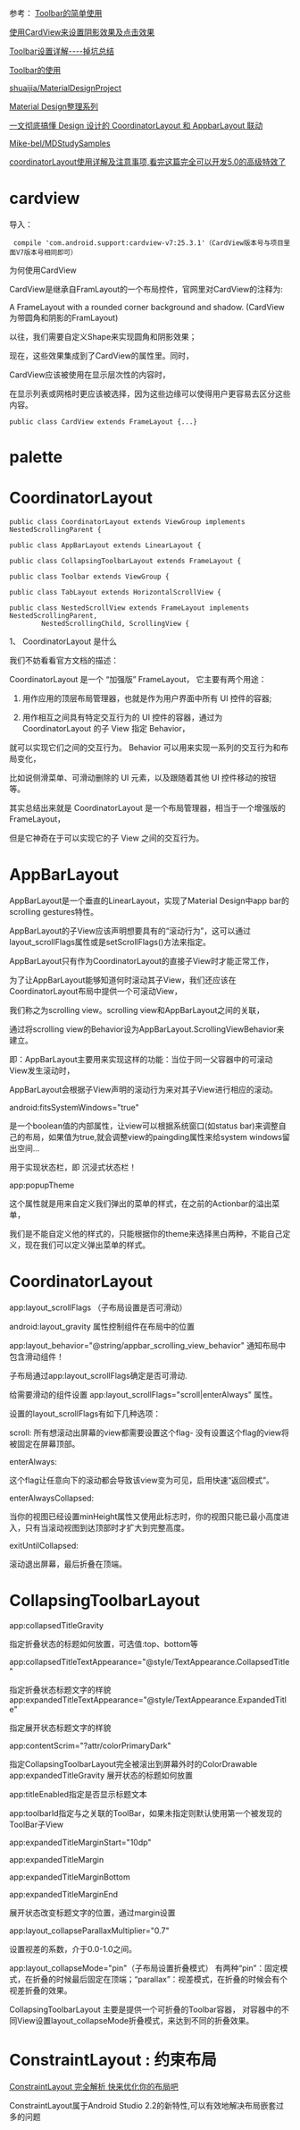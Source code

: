 

参考：
[Toolbar的简单使用](https://blog.csdn.net/monalisatearr/article/details/78415585)

[使用CardView来设置阴影效果及点击效果](https://www.jianshu.com/p/9dd4db80d37a)

[Toolbar设置详解----掉坑总结](https://www.jianshu.com/p/7b5c99e1cfa3)

[Toolbar的使用](https://github.com/wangli135/BlogDemo/blob/master/toolbardemo/src/main/java/com/xks/toolbardemo/MainActivity.java)

[shuaijia/MaterialDesignProject](https://github.com/shuaijia/MaterialDesignProject/blob/master/app/build.gradle)

[Material Design整理系列](https://blog.csdn.net/jiashuai94/article/category/7141898)

[一文彻底搞懂 Design 设计的 CoordinatorLayout 和 AppbarLayout 联动](http://www.apkbus.com/blog-898535-68661.html)

[Mike-bel/MDStudySamples](https://github.com/Mike-bel/MDStudySamples/blob/master/app/src/main/java/com/yifeng/mdstudysamples/activity/FabActivity.java)

[coordinatorLayout使用详解及注意事项,看完这篇完全可以开发5.0的高级特效了](https://blog.csdn.net/qq_31340657/article/details/51918773)

cardview
========

导入：


```
 compile 'com.android.support:cardview-v7:25.3.1'（CardView版本号与项目里面V7版本号相同即可）
```


为何使用CardView 


CardView是继承自FramLayout的一个布局控件，官网里对CardView的注释为:

A FrameLayout with a rounded corner background and shadow.
(CardView为带圆角和阴影的FramLayout)

以往，我们需要自定义Shape来实现圆角和阴影效果；

现在，这些效果集成到了CardView的属性里。同时，

CardView应该被使用在显示层次性的内容时，

在显示列表或网格时更应该被选择，因为这些边缘可以使得用户更容易去区分这些内容。


```
public class CardView extends FrameLayout {...}
```





palette
====


CoordinatorLayout
====

```
public class CoordinatorLayout extends ViewGroup implements NestedScrollingParent {

```


```
public class AppBarLayout extends LinearLayout {

```

```
public class CollapsingToolbarLayout extends FrameLayout {

```

```
public class Toolbar extends ViewGroup {

```

```
public class TabLayout extends HorizontalScrollView {

```

```
public class NestedScrollView extends FrameLayout implements NestedScrollingParent,
        NestedScrollingChild, ScrollingView {
```


1、 CoordinatorLayout 是什么

我们不妨看看官方文档的描述：　　　

CoordinatorLayout 是一个 “加强版” FrameLayout， 它主要有两个用途：

1) 用作应用的顶层布局管理器，也就是作为用户界面中所有 UI 控件的容器;

2) 用作相互之间具有特定交互行为的 UI 控件的容器，通过为 CoordinatorLayout 的子 View 指定 Behavior， 

就可以实现它们之间的交互行为。 Behavior 可以用来实现一系列的交互行为和布局变化，

比如说侧滑菜单、可滑动删除的 UI 元素，以及跟随着其他 UI 控件移动的按钮等。

其实总结出来就是 CoordinatorLayout 是一个布局管理器，相当于一个增强版的 FrameLayout，

但是它神奇在于可以实现它的子 View 之间的交互行为。



AppBarLayout
===

AppBarLayout是一个垂直的LinearLayout，实现了Material Design中app bar的scrolling gestures特性。

AppBarLayout的子View应该声明想要具有的“滚动行为”，这可以通过layout_scrollFlags属性或是setScrollFlags()方法来指定。

AppBarLayout只有作为CoordinatorLayout的直接子View时才能正常工作，

为了让AppBarLayout能够知道何时滚动其子View，我们还应该在CoordinatorLayout布局中提供一个可滚动View，

我们称之为scrolling view。scrolling view和AppBarLayout之间的关联，

通过将scrolling view的Behavior设为AppBarLayout.ScrollingViewBehavior来建立。

即：AppBarLayout主要用来实现这样的功能：当位于同一父容器中的可滚动View发生滚动时，

AppBarLayout会根据子View声明的滚动行为来对其子View进行相应的滚动。




android:fitsSystemWindows="true"

是一个boolean值的内部属性，让view可以根据系统窗口(如status bar)来调整自己的布局，如果值为true,就会调整view的paingding属性来给system windows留出空间...

用于实现状态栏，即 沉浸式状态栏！

app:popupTheme

这个属性就是用来自定义我们弹出的菜单的样式，在之前的Actionbar的溢出菜单，

我们是不能自定义他的样式的，只能根据你的theme来选择黑白两种，不能自己定义，现在我们可以定义弹出菜单的样式。



CoordinatorLayout
===

app:layout_scrollFlags （子布局设置是否可滑动）

android:layout_gravity 属性控制组件在布局中的位置

app:layout_behavior="@string/appbar_scrolling_view_behavior" 通知布局中包含滑动组件！

 

子布局通过app:layout_scrollFlags确定是否可滑动.

给需要滑动的组件设置 app:layout_scrollFlags="scroll|enterAlways" 属性。 

设置的layout_scrollFlags有如下几种选项： 

scroll: 所有想滚动出屏幕的view都需要设置这个flag- 没有设置这个flag的view将被固定在屏幕顶部。

enterAlways: 

这个flag让任意向下的滚动都会导致该view变为可见，启用快速“返回模式”。 

enterAlwaysCollapsed: 

当你的视图已经设置minHeight属性又使用此标志时，你的视图只能已最小高度进入，只有当滚动视图到达顶部时才扩大到完整高度。 

exitUntilCollapsed:
 
滚动退出屏幕，最后折叠在顶端。

CollapsingToolbarLayout
===

app:collapsedTitleGravity 

指定折叠状态的标题如何放置，可选值:top、bottom等

app:collapsedTitleTextAppearance="@style/TextAppearance.CollapsedTitle"

指定折叠状态标题文字的样貌
app:expandedTitleTextAppearance="@style/TextAppearance.ExpandedTitle"

指定展开状态标题文字的样貌

app:contentScrim="?attr/colorPrimaryDark"

指定CollapsingToolbarLayout完全被滚出到屏幕外时的ColorDrawable
app:expandedTitleGravity  展开状态的标题如何放置

app:titleEnabled指定是否显示标题文本

app:toolbarId指定与之关联的ToolBar，如果未指定则默认使用第一个被发现的ToolBar子View

app:expandedTitleMarginStart="10dp"

app:expandedTitleMargin

app:expandedTitleMarginBottom

app:expandedTitleMarginEnd

展开状态改变标题文字的位置，通过margin设置

app:layout_collapseParallaxMultiplier="0.7"

设置视差的系数，介于0.0-1.0之间。

app:layout_collapseMode="pin"（子布局设置折叠模式）
有两种“pin”：固定模式，在折叠的时候最后固定在顶端；“parallax”：视差模式，在折叠的时候会有个视差折叠的效果。

 

CollapsingToolbarLayout 主要是提供一个可折叠的Toolbar容器，
对容器中的不同View设置layout_collapseMode折叠模式，来达到不同的折叠效果。

 
ConstraintLayout : 约束布局
====

[ConstraintLayout 完全解析 快来优化你的布局吧](https://blog.csdn.net/lmj623565791/article/details/78011599)

ConstraintLayout属于Android Studio 2.2的新特性,可以有效地解决布局嵌套过多的问题










